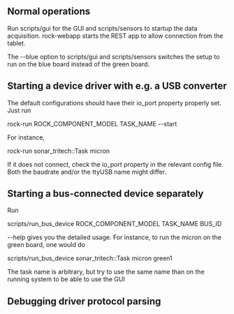Normal operations
-----------------
Run scripts/gui for the GUI and scripts/sensors to startup the
data acquisition. rock-webapp starts the REST app to allow
connection from the tablet.

The --blue option to scripts/gui and scripts/sensors switches
the setup to run on the blue board instead of the green board.

Starting a device driver with e.g. a USB converter
--------------------------------------------------

The default configurations should have their io_port
property properly set. Just run

   rock-run ROCK_COMPONENT_MODEL TASK_NAME --start

For instance,

   rock-run sonar_tritech::Task micron

If it does not connect, check the io_port property in the
relevant config file. Both the baudrate and/or the ttyUSB name
might differ.

Starting a bus-connected device separately
------------------------------------------

Run

   scripts/run_bus_device ROCK_COMPONENT_MODEL TASK_NAME BUS_ID
   
--help gives you the detailed usage. For instance, to run the micron
on the green board, one would do

   scripts/run_bus_device sonar_tritech::Task micron green1

The task name is arbitrary, but try to use the same name than on the
running system to be able to use the GUI

Debugging driver protocol parsing
---------------------------------
